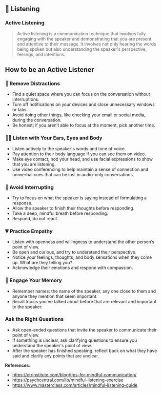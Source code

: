 ## 🦻 Listening

### Active Listening 
> Active listening is a communication technique that involves fully engaging with the speaker and demonstrating that you are present and attentive to their message. It involves not only hearing the words being spoken but also understanding the speaker's perspective, feelings, and intentions.

## How to be an Active Listener

### 📵 Remove Distractions
* Find a quiet space where you can focus on the conversation without interruptions.
* Turn off notifications on your devices and close unnecessary windows or tabs.
* Avoid doing other things, like checking your email or social media, during the conversation.
* Be honest; if you aren’t able to focus at the moment, pick another time.

### 🧘‍♂️ Listen with Your Ears, Eyes and Body
* Listen actively to the speaker's words and tone of voice. 
* Pay attention to their body language if you can see them on video.
* Make eye contact, nod your head, and use facial expressions to show that you are listening.
* Use video conferencing to help maintain a sense of connection and nonverbal cues that can be lost in audio-only conversations.

### 🔕 Avoid Interrupting
* Try to focus on what the speaker is saying instead of formulating a response.
* Allow the speaker to finish their thoughts before responding. 
* Take a deep, mindful breath before responding.
* Respond, do not react.

### 💗 Practice Empathy
* Listen with openness and willingness to understand the other person’s point of view.
* Be open and curious, and try to understand their perspective.
* Notice your feelings, thoughts, and body sensations when they come up. What are they telling you?
* Acknowledge their emotions and respond with compassion.
  
### 💭 Engage Your Memory
* Remember names: the name of the speaker, any one close to them and anyone they mention that seem important.
* Recall topics you've talked about before that are relevant and important to the speaker.

### Ask the Right Questions
* Ask open-ended questions that invite the speaker to communicate their point of view.
* If something is unclear, ask clarifying questions to ensure you understand the speaker's point of view.
* After the speaker has finished speaking, reflect back on what they have said and clarify any points that are unclear. 

**References**:  
- https://ctrinstitute.com/blog/tips-for-mindful-communication/
- https://psychcentral.com/lib/mindful-listening-exercise
- https://www.masterclass.com/articles/mindful-listening-guide